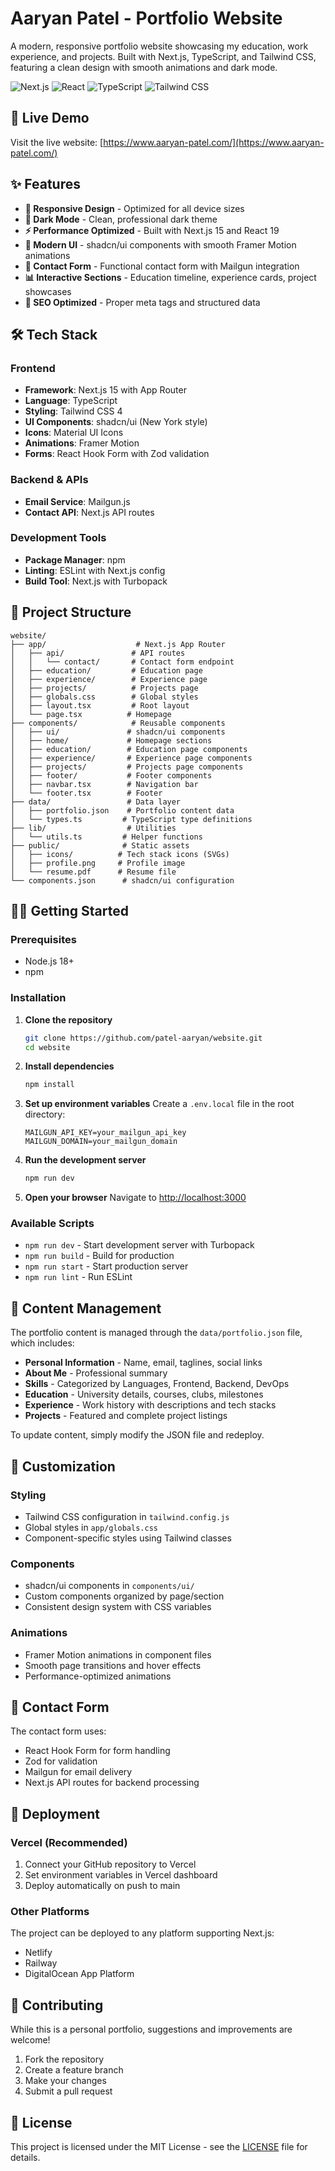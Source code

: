 # Aaryan Patel - Portfolio Website

A modern, responsive portfolio website showcasing my education, work experience, and projects. Built with Next.js, TypeScript, and Tailwind CSS, featuring a clean design with smooth animations and dark mode.

![Next.js](https://img.shields.io/badge/Next.js-15-black?style=flat-square&logo=next.js)
![React](https://img.shields.io/badge/React-19-61DAFB?style=flat-square&logo=react)
![TypeScript](https://img.shields.io/badge/TypeScript-5-3178C6?style=flat-square&logo=typescript)
![Tailwind CSS](https://img.shields.io/badge/Tailwind_CSS-4-38B2AC?style=flat-square&logo=tailwind-css)

## 🚀 Live Demo

Visit the live website: [https://www.aaryan-patel.com/](https://www.aaryan-patel.com/)

## ✨ Features

- **📱 Responsive Design** - Optimized for all device sizes
- **🌙 Dark Mode** - Clean, professional dark theme
- **⚡ Performance Optimized** - Built with Next.js 15 and React 19
- **🎨 Modern UI** - shadcn/ui components with smooth Framer Motion animations
- **📧 Contact Form** - Functional contact form with Mailgun integration
- **📊 Interactive Sections** - Education timeline, experience cards, project showcases
- **🎯 SEO Optimized** - Proper meta tags and structured data

## 🛠️ Tech Stack

### Frontend

- **Framework**: Next.js 15 with App Router
- **Language**: TypeScript
- **Styling**: Tailwind CSS 4
- **UI Components**: shadcn/ui (New York style)
- **Icons**: Material UI Icons
- **Animations**: Framer Motion
- **Forms**: React Hook Form with Zod validation

### Backend & APIs

- **Email Service**: Mailgun.js
- **Contact API**: Next.js API routes

### Development Tools

- **Package Manager**: npm
- **Linting**: ESLint with Next.js config
- **Build Tool**: Next.js with Turbopack

## 📁 Project Structure

```
website/
├── app/                    # Next.js App Router
│   ├── api/               # API routes
│   │   └── contact/       # Contact form endpoint
│   ├── education/         # Education page
│   ├── experience/        # Experience page
│   ├── projects/          # Projects page
│   ├── globals.css        # Global styles
│   ├── layout.tsx         # Root layout
│   └── page.tsx          # Homepage
├── components/            # Reusable components
│   ├── ui/               # shadcn/ui components
│   ├── home/             # Homepage sections
│   ├── education/        # Education page components
│   ├── experience/       # Experience page components
│   ├── projects/         # Projects page components
│   ├── footer/           # Footer components
│   ├── navbar.tsx        # Navigation bar
│   └── footer.tsx        # Footer
├── data/                 # Data layer
│   ├── portfolio.json    # Portfolio content data
│   └── types.ts         # TypeScript type definitions
├── lib/                  # Utilities
│   └── utils.ts         # Helper functions
├── public/              # Static assets
│   ├── icons/          # Tech stack icons (SVGs)
│   ├── profile.png     # Profile image
│   └── resume.pdf      # Resume file
└── components.json      # shadcn/ui configuration
```

## 🏃‍♂️ Getting Started

### Prerequisites

- Node.js 18+
- npm

### Installation

1. **Clone the repository**

   ```bash
   git clone https://github.com/patel-aaryan/website.git
   cd website
   ```

2. **Install dependencies**

   ```bash
   npm install
   ```

3. **Set up environment variables**
   Create a `.env.local` file in the root directory:

   ```env
   MAILGUN_API_KEY=your_mailgun_api_key
   MAILGUN_DOMAIN=your_mailgun_domain
   ```

4. **Run the development server**

   ```bash
   npm run dev
   ```

5. **Open your browser**
   Navigate to [http://localhost:3000](http://localhost:3000)

### Available Scripts

- `npm run dev` - Start development server with Turbopack
- `npm run build` - Build for production
- `npm run start` - Start production server
- `npm run lint` - Run ESLint

## 📝 Content Management

The portfolio content is managed through the `data/portfolio.json` file, which includes:

- **Personal Information** - Name, email, taglines, social links
- **About Me** - Professional summary
- **Skills** - Categorized by Languages, Frontend, Backend, DevOps
- **Education** - University details, courses, clubs, milestones
- **Experience** - Work history with descriptions and tech stacks
- **Projects** - Featured and complete project listings

To update content, simply modify the JSON file and redeploy.

## 🎨 Customization

### Styling

- Tailwind CSS configuration in `tailwind.config.js`
- Global styles in `app/globals.css`
- Component-specific styles using Tailwind classes

### Components

- shadcn/ui components in `components/ui/`
- Custom components organized by page/section
- Consistent design system with CSS variables

### Animations

- Framer Motion animations in component files
- Smooth page transitions and hover effects
- Performance-optimized animations

## 📧 Contact Form

The contact form uses:

- React Hook Form for form handling
- Zod for validation
- Mailgun for email delivery
- Next.js API routes for backend processing

## 🚀 Deployment

### Vercel (Recommended)

1. Connect your GitHub repository to Vercel
2. Set environment variables in Vercel dashboard
3. Deploy automatically on push to main

### Other Platforms

The project can be deployed to any platform supporting Next.js:

- Netlify
- Railway
- DigitalOcean App Platform

## 🤝 Contributing

While this is a personal portfolio, suggestions and improvements are welcome!

1. Fork the repository
2. Create a feature branch
3. Make your changes
4. Submit a pull request

## 📄 License

This project is licensed under the MIT License - see the [LICENSE](LICENSE) file for details.
